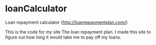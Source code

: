 # loanCalculator
Loan repayment calculator (http://loanrepaymentplan.com/)

This is the code for my site The loan repayment plan.  I made this site to figure out how long it would take me to pay off my loans.  
